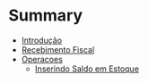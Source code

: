 # Summary

* [Introdução](README.md)
* [Recebimento Fiscal](chapter1.md)
* [Operacoes](operacoes.md)
  * [Inserindo Saldo em Estoque](operacoes/inserindo-saldo-em-estoque.md)

